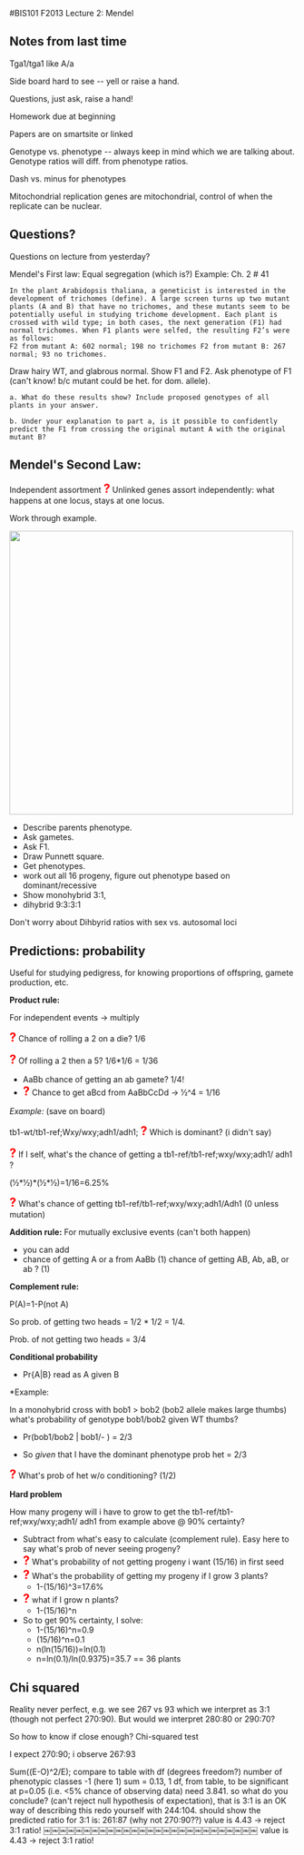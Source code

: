 #BIS101 F2013 Lecture 2: Mendel

## Notes from last time

Tga1/tga1 like A/a

Side board hard to see -- yell or raise a hand.

Questions, just ask, raise a hand!

Homework due at beginning

Papers are on smartsite or linked

Genotype vs. phenotype -- always keep in mind which we are talking about. Genotype ratios will diff. from phenotype ratios.

Dash vs. minus for phenotypes

Mitochondrial replication genes are mitochondrial, control of when the replicate can be nuclear.

## Questions?

Questions on lecture from yesterday? 

Mendel's First law:
Equal segregation (which is?) Example: Ch. 2 # 41

	In the plant Arabidopsis thaliana, a geneticist is interested in the development of trichomes (define). A large screen turns up two mutant plants (A and B) that have no trichomes, and these mutants seem to be potentially useful in studying trichome development. Each plant is crossed with wild type; in both cases, the next generation (F1) had normal trichomes. When F1 plants were selfed, the resulting F2’s were as follows:
	F2 from mutant A: 602 normal; 198 no trichomes F2 from mutant B: 267 normal; 93 no trichomes.

Draw hairy WT, and glabrous normal. Show F1 and F2. Ask phenotype of F1 (can't know! b/c mutant could be het. for dom. allele).

	a. What do these results show? Include proposed genotypes of all plants in your answer.

	b. Under your explanation to part a, is it possible to confidently predict the F1 from crossing the original mutant A with the original mutant B?

## Mendel's Second Law:

Independent assortment <strong style="font-size: 150%; color: red;">?</strong> 
Unlinked genes assort independently: what happens at one locus, stays at one locus.

Work through example.

<img src="./griffiths/ch03/figure_03_04.jpg" style="width: 500px;"/>

* Describe parents phenotype. 
* Ask gametes. 
* Ask F1. 
* Draw Punnett square. 
* Get phenotypes. 
* work out all 16 progeny, figure out phenotype based on dominant/recessive 
* Show monohybrid 3:1, 
* dihybrid 9:3:3:1

Don't worry about Dihbyrid ratios with sex vs. autosomal loci

## Predictions: probability

Useful for studying pedigress, for knowing proportions of offspring, gamete production, etc.

**Product rule:** 

For independent events -> multiply

<strong style="font-size: 150%; color: red;">?</strong> Chance of rolling a 2 on a die? 1/6

<strong style="font-size: 150%; color: red;">?</strong> Of rolling a 2 then a 5? 1/6*1/6 = 1/36

* AaBb chance of getting an ab gamete? 1/4! 
* <strong style="font-size: 150%; color: red;">?</strong> Chance to get aBcd from AaBbCcDd -> 1⁄2^4 = 1/16

*Example:*  (save on board)

tb1-wt/tb1-ref;Wxy/wxy;adh1/adh1; <strong style="font-size: 150%; color: red;">?</strong> Which is dominant? (i didn't say)

<strong style="font-size: 150%; color: red;">?</strong> If I self, what's the chance of getting a tb1-ref/tb1-ref;wxy/wxy;adh1/ adh1 ?

(1⁄2\*1⁄2)\*(1⁄2\*1⁄2)=1/16=6.25%

<strong style="font-size: 150%; color: red;">?</strong> What's chance of getting tb1-ref/tb1-ref;wxy/wxy;adh1/Adh1 (0 unless mutation)

**Addition rule:**
For mutually exclusive events (can't both happen)

* you can add
* chance of getting A or a from AaBb (1) chance of getting AB, Ab, aB, or ab ? (1)

**Complement rule:**

P(A)=1-P(not A)

So prob. of getting two heads = 1/2 \* 1/2 = 1/4.

Prob. of not getting two heads = 3/4

**Conditional probability**

* Pr{A|B} read as A given B

*Example:

In a monohybrid cross with bob1 > bob2 (bob2 allele makes large thumbs) what's probability of genotype bob1/bob2 given WT thumbs?

* Pr(bob1/bob2 | bob1/- ) = 2/3

* So *given* that I have the dominant phenotype prob het = 2/3

<strong style="font-size: 150%; color: red;">?</strong> What's prob of het w/o conditioning? (1/2)

**Hard problem**

How many progeny will i have to grow to get the tb1-ref/tb1-ref;wxy/wxy;adh1/ adh1 from example above @ 90% certainty?

* Subtract from what's easy to calculate (complement rule). Easy here to say what's prob of never seeing progeny?
* <strong style="font-size: 150%; color: red;">?</strong> What's probability of not getting progeny i want (15/16) in first seed
* <strong style="font-size: 150%; color: red;">?</strong> What's the probability of getting my progeny if I grow 3 plants?
	- 1-(15/16)^3=17.6% 
* <strong style="font-size: 150%; color: red;">?</strong> what if I grow n plants?
	- 1-(15/16)^n
* So to get 90% certainty, I solve:
	- 1-(15/16)^n=0.9
	- (15/16)^n=0.1 
	- n(ln(15/16))=ln(0.1) 
	- n=ln(0.1)/ln(0.9375)=35.7 == 36 plants



## Chi squared

Reality never perfect, e.g. we see 267 vs 93 which we interpret as 3:1 (though not perfect 270:90). But would we interpret 280:80 or 290:70? 

So how to know if close enough? Chi-squared test 

I expect 270:90; i observe 267:93

Sum((E-O)^2/E); compare to table with df (degrees freedom?)
number of phenotypic classes -1 (here 1)
sum = 0.13, 1 df,
from table, to be significant at p=0.05 (i.e. <5% chance of observing data) need 3.841.
so what do you conclude? (can't reject null hypothesis of expectation), that is 3:1 is an OK way of describing this
redo yourself with 244:104. should show the predicted ratio for 3:1 is: 261:87 (why not 270:90??)
value is 4.43 -> reject 3:1 ratio!
￼￼￼￼￼￼￼￼￼￼￼￼￼￼￼￼￼￼￼￼￼￼￼￼￼￼￼
value is 4.43 -> reject 3:1 ratio!

